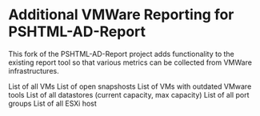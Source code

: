 # Additional VMWare Reporting for PSHTML-AD-Report

This fork of the PSHTML-AD-Report project adds functionality to the existing report tool so that various metrics can be collected from VMWare infrastructures.

List of all VMs List of open snapshosts List of VMs with outdated VMware tools List of all datastores (current capacity, max capacity) List of all port groups List of all ESXi host